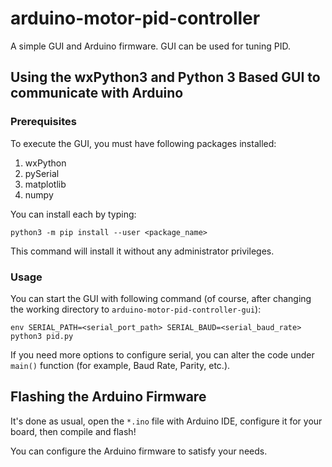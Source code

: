 # arduino-motor-pid-controller
A simple GUI and Arduino firmware. GUI can be used for tuning PID.

## Using the wxPython3 and Python 3 Based GUI to communicate with Arduino

### Prerequisites

To execute the GUI, you must have following packages installed:

  1. wxPython
  2. pySerial
  3. matplotlib
  4. numpy
  
You can install each by typing:

```
python3 -m pip install --user <package_name>
```

This command will install it without any administrator privileges.

### Usage

You can start the GUI with following command (of course, after changing the
working directory to `arduino-motor-pid-controller-gui`):

```
env SERIAL_PATH=<serial_port_path> SERIAL_BAUD=<serial_baud_rate> python3 pid.py
```

If you need more options to configure serial, you can alter the code under
`main()` function (for example, Baud Rate, Parity, etc.).

## Flashing the Arduino Firmware

It's done as usual, open the `*.ino` file with Arduino IDE, configure it for
your board, then compile and flash!

You can configure the Arduino firmware to satisfy your needs.

